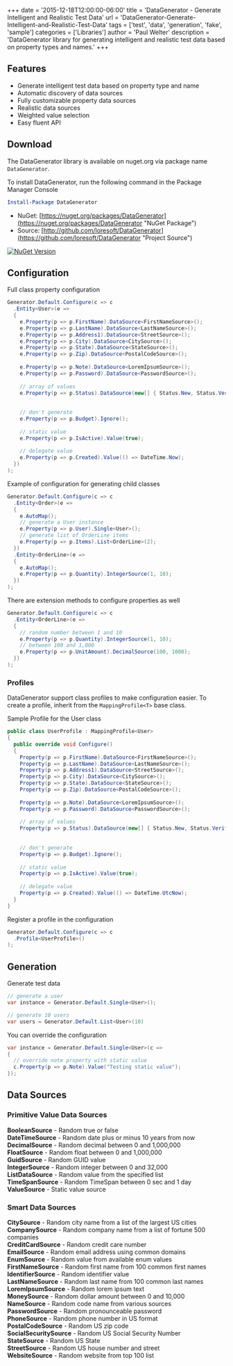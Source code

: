 +++
date = '2015-12-18T12:00:00-06:00'
title = 'DataGenerator - Generate Intelligent and Realistic Test Data'
url = 'DataGenerator-Generate-Intelligent-and-Realistic-Test-Data'
tags = ['test', 'data', 'generation', 'fake', 'sample']
categories = ['Libraries']
author = 'Paul Welter'
description = 'DataGenerator library for generating intelligent and realistic test data based on property types and names.'
+++


## Features

* Generate intelligent test data based on property type and name
* Automatic discovery of data sources
* Fully customizable property data sources
* Realistic data sources
* Weighted value selection
* Easy fluent API

## Download

The DataGenerator library is available on nuget.org via package name `DataGenerator`.

To install DataGenerator, run the following command in the Package Manager Console

```powershell
Install-Package DataGenerator
```

* NuGet: [https://nuget.org/packages/DataGenerator](https://nuget.org/packages/DataGenerator "NuGet Package")
* Source: [http://github.com/loresoft/DataGenerator](https://github.com/loresoft/DataGenerator "Project Source")

[![NuGet Version](https://img.shields.io/nuget/v/DataGenerator.svg?style=flat-square)](https://www.nuget.org/packages/DataGenerator/)

## Configuration

Full class property configuration

```csharp
Generator.Default.Configure(c => c
  .Entity<User>(e =>
  {
    e.Property(p => p.FirstName).DataSource<FirstNameSource>();
    e.Property(p => p.LastName).DataSource<LastNameSource>();
    e.Property(p => p.Address1).DataSource<StreetSource>();
    e.Property(p => p.City).DataSource<CitySource>();
    e.Property(p => p.State).DataSource<StateSource>();
    e.Property(p => p.Zip).DataSource<PostalCodeSource>();
    
    e.Property(p => p.Note).DataSource<LoremIpsumSource>();
    e.Property(p => p.Password).DataSource<PasswordSource>();
    
    // array of values
    e.Property(p => p.Status).DataSource(new[] { Status.New, Status.Verified });
    
    
    // don't generate
    e.Property(p => p.Budget).Ignore();
    
    // static value
    e.Property(p => p.IsActive).Value(true);
    
    // delegate value
    e.Property(p => p.Created).Value(() => DateTime.Now);
  })
);
```

Example of configuration for generating child classes

```csharp
Generator.Default.Configure(c => c
  .Entity<Order>(e =>
  {
    e.AutoMap();
    // generate a User instance
    e.Property(p => p.User).Single<User>();
    // generate list of OrderLine items
    e.Property(p => p.Items).List<OrderLine>(2);
  })
  .Entity<OrderLine>(e =>
  {
    e.AutoMap();
    e.Property(p => p.Quantity).IntegerSource(1, 10);
  })
);
```

There are extension methods to configure properties as well

```csharp
Generator.Default.Configure(c => c
  .Entity<OrderLine>(e =>
  {
    // random number between 1 and 10
    e.Property(p => p.Quantity).IntegerSource(1, 10);
    // between 100 and 1,000
    e.Property(p => p.UnitAmount).DecimalSource(100, 1000);
  })
);
```

### Profiles

DataGenerator support class profiles to make configuration easier.  To create a profile, inherit from the `MappingProfile<T>` base class.

Sample Profile for the User class

```csharp
public class UserProfile : MappingProfile<User>
{
  public override void Configure()
  {
    Property(p => p.FirstName).DataSource<FirstNameSource>();
    Property(p => p.LastName).DataSource<LastNameSource>();
    Property(p => p.Address1).DataSource<StreetSource>();
    Property(p => p.City).DataSource<CitySource>();
    Property(p => p.State).DataSource<StateSource>();
    Property(p => p.Zip).DataSource<PostalCodeSource>();
    
    Property(p => p.Note).DataSource<LoremIpsumSource>();
    Property(p => p.Password).DataSource<PasswordSource>();
    
    // array of values
    Property(p => p.Status).DataSource(new[] { Status.New, Status.Verified });
    
    
    // don't generate
    Property(p => p.Budget).Ignore();
    
    // static value
    Property(p => p.IsActive).Value(true);
    
    // delegate value
    Property(p => p.Created).Value(() => DateTime.UtcNow);
  }
}

```

Register a profile in the configuration

```csharp
Generator.Default.Configure(c => c
  .Profile<UserProfile>()
);
```

## Generation

Generate test data

```csharp
// generate a user
var instance = Generator.Default.Single<User>();

// generate 10 users
var users = Generator.Default.List<User>(10)

```

You can override the configuration

```csharp
var instance = Generator.Default.Single<User>(c =>
{
  // override note property with static value
  c.Property(p => p.Note).Value("Testing static value");
});
```

## Data Sources

### Primitive Value Data Sources

**BooleanSource** - Random true or false  
**DateTimeSource** - Random date plus or minus 10 years from now  
**DecimalSource** - Random decimal between 0 and 1,000,000  
**FloatSource** - Random float between 0 and 1,000,000  
**GuidSource** - Random GUID value  
**IntegerSource** - Random integer between 0 and 32,000  
**ListDataSource** - Random value from the specified list  
**TimeSpanSource** - Random TimeSpan between 0 sec and 1 day  
**ValueSource** - Static value source  

### Smart Data Sources

**CitySource** - Random city name from a list of the largest US cities  
**CompanySource** - Random company name from a list of fortune 500 companies  
**CreditCardSource** - Random credit care number  
**EmailSource** - Random email address using common domains  
**EnumSource** - Random value from available enum values  
**FirstNameSource** - Random first name from 100 common first names  
**IdentifierSource** - Random identifier value  
**LastNameSource** - Random last name from 100 common last names  
**LoremIpsumSource** - Random lorem ipsum text  
**MoneySource** - Random dollar amount between 0 and 10,000  
**NameSource** - Random code name from various sources  
**PasswordSource** - Random pronounceable password  
**PhoneSource** - Random phone number in US format  
**PostalCodeSource** - Random US zip code  
**SocialSecuritySource** - Random US Social Security Number  
**StateSource** - Random US State  
**StreetSource** - Random US house number and street  
**WebsiteSource** - Random website from top 100 list
